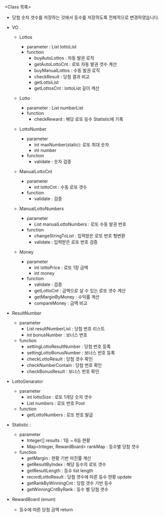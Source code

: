 <Class 목록>
- 당첨 숫자 갯수를 저장하는 것에서 등수를 저장하도록 전체적으로 변경하였습니다.

- VO
    - Lottos 
        - parameter : List<Lotto> lottoList
        - function
            - buyAutoLottos : 자동 발권 로직
            - getAutoLottoCnt : 로또 자동 발권 갯수 계산 
            - buyManualLottos : 수동 발권 로직
            - checkResult : 당첨 결과 비교
            - getLottoList 
            - getLottosCnt : lottoList 길이 계산
            
    - Lotto 
        - parameter : List<LottoNumber> numberList
        - function 
            - checkReward : 해당 로또 등수 Statistic에 기록
    
    - LottoNumber
        - parameter 
            - int maxNumber(static): 로또 최대 숫자 
            - int number 
        - function  
            - validate : 숫자 검증 
            
    - ManualLottoCnt
        - parameter
            - int lottoCnt : 수동 로또 갯수 
        - function
            - validate : 검증

    - ManualLottoNumbers
        - parameter
            - List<LottoNumber> manualLottoNumbers : 로또 수동 발권 번호
        - function
            - changeStringToList : 입력받은 로또 번호 형변환
            - validate : 입력받은 로또 번호 검증

    - Money
        - parameter
            - int lottoPrice : 로또 1장 금액 
            - int money 
        - function
            - validate : 검증 
            - getLottoCnt : 금액으로 살 수 있는 로또 갯수 계산 
            - getMarginByMoney : 수익률 계산
            - compareMoney : 금액 비교


- ResultNumber 
    - parameter
        - List<LottoNumber> resultNumberList : 당첨 번호 리스트 
        - int bonusNumber : 보너스 번호
    - function
        - settingLottoResultNumber : 당첨 번호 등록
        - settingLottoBonusNumber : 보너스 번호 등록
        - checkLottoResult : 당첨 갯수 확인 
        - checkNumberContain : 당첨 번호 확인
        - checkBonusResult : 보너스 번호 확인
    
- LottoGenarator 
    - parameter 
        - int lottoSize : 로또 1개당 숫자 갯수 
        - List<Integer> numbers : 로또 번호 Pool 
    - function 
        - getLottoNumbers : 로또 번호 발급
        
- Statistic :
    - parameter 
        - Integer[] results : 1등 ~ 6등 현황
        - Map<Integer, RewardBoard> rankMap : 등수별 당첨 갯수
    - function 
        - getMargin : 현황 기반 마진률 계산
        - getResultByIndex : 해당 등수의 로또 갯수
        - getResultLength : 등수 list length
        - recordLottoResult : 당첨 갯수에 따른 등수 현황 update 
        - getRankByWinningCnt : 당첨 갯수 기반 등수 
        - getWinningCntByRank : 등수 별 당첨 갯수 
        
- RewardBoard (enum) 
    - 등수에 따른 당첨 금액 return 